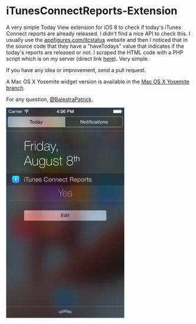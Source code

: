 iTunesConnectReports-Extension
==============================

A very simple Today View extension for iOS 8 to check if today's iTunes Connect reports are already released.
I didn't find a nice API to check this. I usually use the <a href="http://www.appfigures.com/itcstatus" target="_blank">appfigures.com/itcstatus</a> website and then I noticed that in the source code that they have a "haveTodays" value that indicates if the today's reports are released or not. I scraped the HTML code with a PHP script which is on my server (direct link <a href="http://www.patrickbalestra.com/iTC">here</a>). Very simple.

If you have any idea or improvement, send a pull request.

A Mac OS X Yosemite widget version is available in the <a href="http://github.com/BalestraPatrick/iTunesConnectReports-Extension/tree/mac">Mac OS X Yosemite branch</a>.

For any question, <a href="http://twitter.com/BalestraPatrick" target="_blank">@BalestraPatrick</a>.

<img src="Screenshot.png" width="320px">
